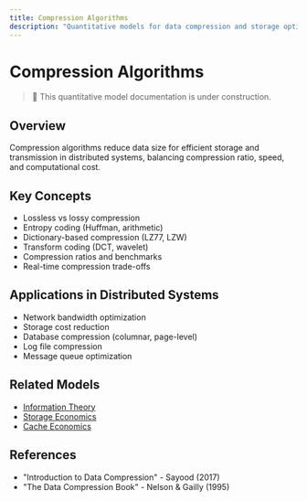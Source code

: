 ```yaml
---
title: Compression Algorithms
description: "Quantitative models for data compression and storage optimization"
---
```


# Compression Algorithms

> 🚧 This quantitative model documentation is under construction.

## Overview
Compression algorithms reduce data size for efficient storage and transmission in distributed systems, balancing compression ratio, speed, and computational cost.

## Key Concepts
- Lossless vs lossy compression
- Entropy coding (Huffman, arithmetic)
- Dictionary-based compression (LZ77, LZW)
- Transform coding (DCT, wavelet)
- Compression ratios and benchmarks
- Real-time compression trade-offs

## Applications in Distributed Systems
- Network bandwidth optimization
- Storage cost reduction
- Database compression (columnar, page-level)
- Log file compression
- Message queue optimization

## Related Models
- [Information Theory](/architects-handbook/quantitative-analysis/information-theory/)
- [Storage Economics](/architects-handbook/quantitative-analysis/storage-economics/)
- [Cache Economics](/architects-handbook/quantitative-analysis/cache-economics/)

## References
- "Introduction to Data Compression" - Sayood (2017)
- "The Data Compression Book" - Nelson & Gailly (1995)